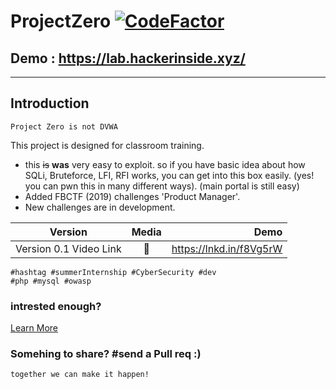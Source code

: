 # ProjectZero [![CodeFactor](https://www.codefactor.io/repository/github/anir0y/projectzero/badge)](https://www.codefactor.io/repository/github/anir0y/projectzero)

## Demo : https://lab.hackerinside.xyz/
---
## Introduction
    Project Zero is not DVWA
This project is designed for classroom training. 

* this ~~is~~ **was** very easy to exploit. so if you have basic idea about how SQLi, Bruteforce, LFI, RFI works, you can get into this box easily. (yes! you can pwn this in many different ways).  (main portal is still easy)
* Added FBCTF (2019) challenges 'Product Manager'. 
* New challenges are in development. 



| Version        | Media           | Demo  |
| ------------- |:-------------:| -----:|
| Version 0.1 Video Link| 📼 | https://lnkd.in/f8Vg5rW |


    #hashtag #summerInternship #CyberSecurity #dev
    #php #mysql #owasp

### intrested enough? 
[Learn More](https://anir0y.github.io/class/static/enroll/)
### Somehing to share? #send a Pull req :) 

    together we can make it happen!
